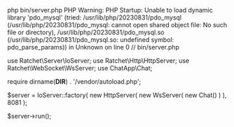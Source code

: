 php bin/server.php
PHP Warning:  PHP Startup: Unable to load dynamic library 'pdo_mysql' (tried: /usr/lib/php/20230831/pdo_mysql (/usr/lib/php/20230831/pdo_mysql: cannot open shared object file: No such file or directory), /usr/lib/php/20230831/pdo_mysql.so (/usr/lib/php/20230831/pdo_mysql.so: undefined symbol: pdo_parse_params)) in Unknown on line 0
// bin/server.php

use Ratchet\Server\IoServer;
use Ratchet\Http\HttpServer;
use Ratchet\WebSocket\WsServer;
use ChatApp\Chat;

require dirname(__DIR__) . '/vendor/autoload.php';

$server = IoServer::factory(
    new HttpServer(
        new WsServer(
            new Chat()
        )
    ),
    8081
);

$server->run();